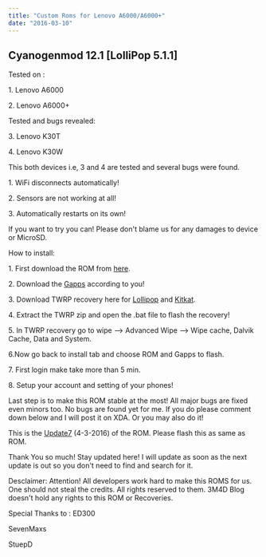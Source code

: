 ```yaml
---
title: "Custom Roms for Lenovo A6000/A6000+"
date: "2016-03-10"
---
```


## Cyanogenmod 12.1 \[LolliPop 5.1.1\]

  

Tested on :

1\. Lenovo A6000 

2\. Lenovo A6000+

  

Tested and bugs revealed:

3\. Lenovo K30T 

4\. Lenovo K30W 

  

This both devices i.e, 3 and 4 are tested and several bugs were found. 

1\. WiFi disconnects automatically!

2\. Sensors are not working at all!

3\. Automatically restarts on its own!

  

If you want to try you can! Please don't blame us for any damages to device or MicroSD.

  

How to install:

  

1\. First download the ROM from [here](http://q.gs/9435389/ed300-a6000).

2\. Download the [Gapps](http://adf.ly/9435389/gapps) according to you!

3\. Download TWRP recovery here for [Lollipop](http://adf.ly/9435389/lprecovery) and [Kitkat](http://adf.ly/9435389/kkrecovery).

4\. Extract the TWRP zip and open the .bat file to flash the recovery!

5\. In TWRP recovery go to wipe --> Advanced Wipe --> Wipe cache, Dalvik Cache, Data and System.

6.Now go back to install tab and choose ROM and Gapps to flash.

7\. First login make take more than 5 min.

8\. Setup your account and setting of your phones!

  

  

Last step is to make this ROM stable at the most! All major bugs are fixed even minors too. No bugs are found yet for me. If you do please comment down below and I will post it on XDA. Or you may also do it!

  

This is the [Update7](http://adf.ly/9435389/stablerom7) (4-3-2016) of the ROM. Please flash this as same as ROM.

  

Thank You so much! Stay updated here! I will update as soon as the next update is out so you don't need to find and search for it.

  

Desclaimer: Attention! All developers work hard to make this ROMS for us. One should not steal the credits. All rights reserved to them. 3M4D Blog doesn't hold any rights to this ROM or Recoveries.

  

Special Thanks to : ED300

 SevenMaxs

 StuepD
